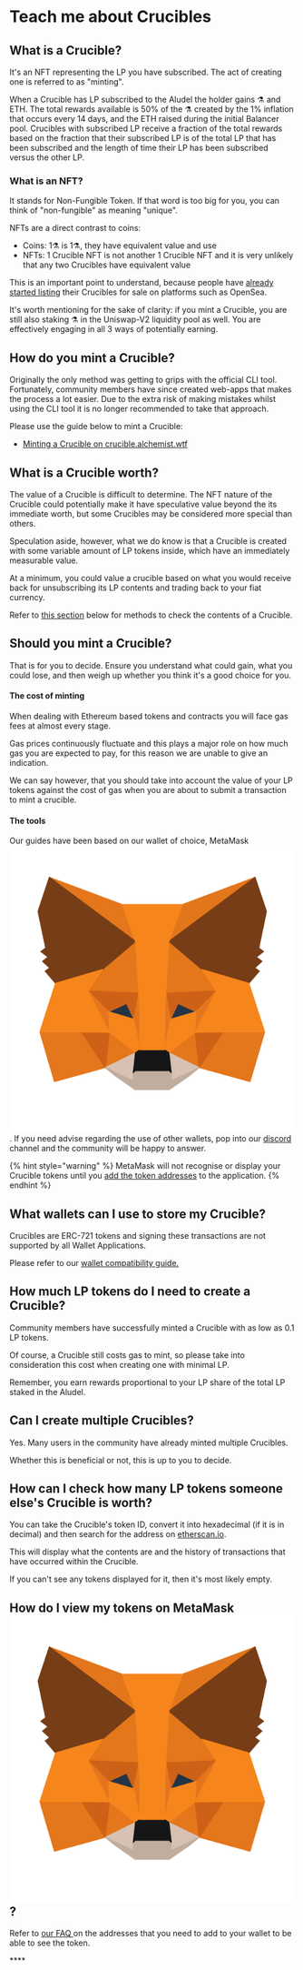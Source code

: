 # Teach me about Crucibles

## What is a Crucible?

It's an NFT representing the LP you have subscribed. The act of creating one is referred to as "minting".

When a Crucible has LP subscribed to the Aludel the holder gains ⚗️ and ETH. The total rewards available is 50% of the ⚗️ created by the 1% inflation that occurs every 14 days, and the ETH raised during the initial Balancer pool. Crucibles with subscribed LP receive a fraction of the total rewards based on the fraction that their subscribed LP is of the total LP that has been subscribed and the length of time their LP has been subscribed versus the other LP.

### What is an NFT?

It stands for Non-Fungible Token. If that word is too big for you, you can think of "non-fungible" as meaning "unique".

NFTs are a direct contrast to coins:

* Coins: 1⚗️ is 1⚗️, they have equivalent value and use
* NFTs: 1 Crucible NFT is not another 1 Crucible NFT and it is very unlikely that any two Crucibles have equivalent value

This is an important point to understand, because people have [already started listing](https://opensea.io/assets/0x54e0395cfb4f39bef66dbcd5bd93cca4e9273d56/620479970925497750675476517677400441094103376596) their Crucibles for sale on platforms such as OpenSea.

It's worth mentioning for the sake of clarity: if you mint a Crucible, you are still also staking ⚗️ in the Uniswap-V2 liquidity pool as well. You are effectively engaging in all 3 ways of potentially earning.

## How do you mint a Crucible?

Originally the only method was getting to grips with the official CLI tool. Fortunately, community members have since created web-apps that makes the process a lot easier. Due to the extra risk of making mistakes whilst using the CLI tool it is no longer recommended to take that approach. 

Please use the guide below to mint a Crucible:

* [Minting a Crucible on crucible.alchemist.wtf](guides-crucible.alchemist.wtf/)

## What is a Crucible worth?

The value of a Crucible is difficult to determine. The NFT nature of the Crucible could potentially make it have speculative value beyond the its immediate worth, but some Crucibles may be considered more special than others.

Speculation aside, however, what we do know is that a Crucible is created with some variable amount of LP tokens inside, which have an immediately measurable value. 

At a minimum, you could value a crucible based on what you would receive back for unsubscribing its LP contents and trading back to your fiat currency.

Refer to [this section](teach-me-about-crucibles.md#how-can-i-check-how-many-lp-tokens-someone-elses-crucible-is-worth) below for methods to check the contents of a Crucible.

## Should you mint a Crucible?

That is for you to decide. Ensure you understand what could gain, what you could lose, and then weigh up whether you think it's a good choice for you.

#### The cost of minting

When dealing with Ethereum based tokens and contracts you will face gas fees at almost every stage. 

Gas prices continuously fluctuate and this plays a major role on how much gas you are expected to pay, for this reason we are unable to give an indication.

We can say however, that you should take into account the value of your LP tokens against the cost of gas when you are about to submit a transaction to mint a crucible.

#### The tools

Our guides have been based on our wallet of choice, MetaMask![](../.gitbook/assets/metamask-fox.svg). If you need advise regarding the use of other wallets, pop into our [discord](http://discord.alchemist.wtf) channel and the community will be happy to answer.

{% hint style="warning" %}
MetaMask will not recognise or display your Crucible tokens until you [add the token addresses](faq.md#why-cant-i-see-my-mist-in-my-wallet) to the application. 
{% endhint %}

## What wallets can I use to store my Crucible?

Crucibles are ERC-721 tokens and signing these transactions are not supported by all Wallet Applications. 

Please refer to our [wallet compatibility guide.](wallet-compatibility.md)

## How much LP tokens do I need to create a Crucible?

Community members have successfully minted a Crucible with as low as 0.1 LP tokens.

Of course, a Crucible still costs gas to mint, so please take into consideration this cost when creating one with minimal LP.

Remember, you earn rewards proportional to your LP share of the total LP staked in the Aludel.

## Can I create multiple Crucibles?

Yes. Many users in the community have already minted multiple Crucibles.

Whether this is beneficial or not, this is up to you to decide.

## How can I check how many LP tokens someone else's Crucible is worth?

You can take the Crucible's token ID, convert it into hexadecimal \(if it is in decimal\) and then search for the address on [etherscan.io](https://etherscan.io).

This will display what the contents are and the history of transactions that have occurred within the Crucible.

If you can't see any tokens displayed for it, then it's most likely empty.

## How do I view my tokens on MetaMask ![](../.gitbook/assets/metamask-fox.svg) ?

Refer to [our FAQ ](faq.md#why-cant-i-see-my-mist-in-my-wallet)on the addresses that you need to add to your wallet to be able to see the token.

\*\*\*\*

